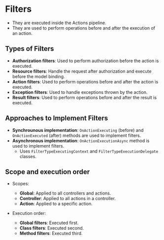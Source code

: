 # Filters

- They are executed inside the Actions pipeline.
- They are used to perform operations before and after the execution of an action.

## Types of Filters

- **Authorization filters**: Used to perform authorization before the action is executed.
- **Resource filters**: Handle the request after authorization and execute before the model binding.
- **Action filters**: Used to perform operations before and after the action is executed.
- **Exception filters**: Used to handle exceptions thrown by the action.
- **Result filters**: Used to perform operations before and after the result is executed.

## Approaches to Implement Filters

- **Synchrounous implementation**: `OnActionExecuting` (before) and `OnActionExecuted` (after) methods are used to implement filters.
- **Asynchronous implementation**: `OnActionExecutionAsync` method is used to implement filters.
  - Uses `FilterTypeExecutingContext` and `FilterTypeExecutionDelegate` classes.

## Scope and execution order

- Scopes:

  - **Global**: Applied to all controllers and actions.
  - **Controller**: Applied to all actions in a controller.
  - **Action**: Applied to a specific action.

- Execution order:
  - **Global filters**: Executed first.
  - **Class filters**: Executed second.
  - **Method filters**: Executed third.
